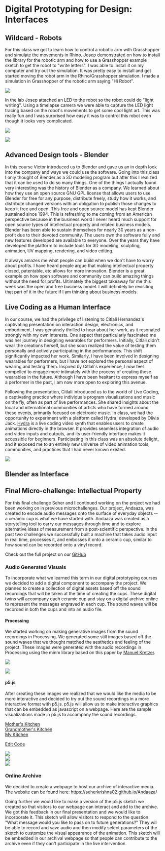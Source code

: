 # Digital Prototyping for Design: Interfaces

## Wildcard - Robots  

For this class we got to learn how to control a robotic arm with Grasshopper and simulate the movements in Rhino. Josep demonstrated on how to install the library for the robotic arm and how to use a Grasshopper example sketch to get the robot to "write letters". I was able to install it on my computer and try out the simulation. It was pretty easy to install and get started moving the robot arm in the Rhino/Grasshopper simulation. I made a simulation in Grasshopper of the robotic arm saying "Hi Robot". 

![](../images/term-03/prototypingdesign/robot_arm.gif)  

In the lab Josep attached an LED to the robot so the robot could do "light writing". Using a timelapse camera we were able to capture the LED light tracing based on the robot's movements to get some cool light art. This was really fun and I was surprised how easy it was to control this robot even though it looks very complicated.  

![](../images/term-03/prototypingdesign/robot_write1.png)  

![](../images/term-03/prototypingdesign/robot_write2.png)  

## Advanced Design tools - Blender  

In this course Victor introduced us to Blender and gave us an in depth look into the company and ways we could use the software. Going into this class I only thought of Blender as a 3D modeling program but after this I realized that it can be used to do so many things. One of the things I actually found very interesting was the history of Blender as a company. We learned about how they use an open source GNU GPL license that allows users to use Blender for free for any purpose, distribute freely, study how it works, and distribute changed versions with an obligation to publish those changes to keep it free and open. This free and open source model has kept Blender sustained since 1994. This is refreshing to me coming from an American perspective because in the business world I never heard much support for open source types of intellectual property and related business models. Blender has been able to sustain themselves for nearly 30 years as a non-profit due to their devoted community. The users own the software fully and new features developed are available to everyone. Over the years they have developed the platform to include tools for 3D modeling, sculpting, animation, UV mapping, rendering, and video editing.  

It always amazes me what people can build when we don't have to worry about profits. I have heard people argue that making intellectual property closed, patentable, etc allows for more innovation. Blender is a great example on how open software and community can build amazing things without the need for profits. Ultimately the biggest takeaway for me this week was the open and free business model. I will definitely be revisiting that part of it in the future if I am thinking about business models.  

## Live Coding as a Human Interface  

In our course, we had the privilege of listening to Citlali Hernandez's captivating presentation on interaction design, electronics, and embodiment. I was genuinely thrilled to hear about her work, as it resonated strongly with my own interests. One aspect that particularly fascinated me was her journey in designing wearables for performers. Initially, Citlali didn't wear the creations herself, but she soon realized the value of testing them personally and actively participating in the performances. This shift significantly impacted her work. Similarly, I have been involved in designing wearables for performers, but I have not explored the personal aspect of wearing and testing them. Inspired by Citlali's experience, I now feel compelled to engage more intimately with the process of creating these wearables in the future. Although I have been hesitant to express myself as a performer in the past, I am now more open to exploring this avenue.

Following the presentation, Citlali introduced us to the world of Live Coding, a captivating practice where individuals program visualizations and music on the fly, often as part of live performances. She shared insights about the local and international communities of artists who have formed around these events, primarily focused on electronic music. In class, we had the opportunity to experiment with a platform called Hydra, developed by Olivia Jack. [Hydra](https://hydra.ojack.xyz/) is a live coding video synth that enables users to create animations directly in the browser. It provides seamless integration of audio and video inputs and outputs, and its user-friendly interface makes it accessible for beginners. Participating in this class was an absolute delight, and it exposed me to an entirely new universe of video animation tools, communities, and practices that I had never known existed.  

![](../images/term-03/prototypingdesign/live-code.gif)  

## Blender as Interface

## Final Micro-challenge: Intellectual Property  

For this final challenge Seher and I continued working on the project we had been working on in previous microchallenges. Our project, Andaaza, was created to encode audio messages onto the surface of everyday objects -- a ceramic cup is what we have started with. Andaaza was created as a storytelling tool to carry our messages through time and to explore alternative ideas of measurement from a post-scientific perspective. In the past two challenges we successfully built a machine that takes audio input in real time, processes it, and embosses it onto a ceramic cup, similar to how sound can be recorded onto a vinyl record.

Check out the full project on our [GitHub](https://github.com/SeherKrishna02/Andaaza)

### Audio Generated Visuals  

To incorporate what we learned this term in our digital prototyping courses we decided to add a digital component to accompany the project. We planned to create a collection of digital assets based off the sound recordings that will be taken at the time of creating the cups. These digital twins will accompany each ceramic cup and stay on a digital archive online to represent the messages engraved in each cup.  The sound waves will be recorded in both the cups and into an audio file.

#### Processing  

We started working on making generative images from the sound recordings in Processing. We generated some still images based off the sound waves that we thought matched the aesthetics and feeling of the project. These images were generated with the audio recordings in Processing using the minm library based on this paper by [Manuel Kretzer](http://responsivedesign.de/wp-content/uploads/2016/05/tutorial-06_processing-soundmapping2.pdf). 

![](../images/term-03/prototypingdesign/processing_lines00.png)  

![](../images/term-03/prototypingdesign/processing_lines01.png)  


#### p5.js   

After creating these images we realized that we would like the media to be more interactive and decided to try out the sound recordings in a more interactive format with p5.js. p5.js will allow us to make interactive graphics that can be embedded as javascript on a webpage.  Here are the sample visualizations made in p5.js to accompany the sound recordings.


[Mother's Kitchen](https://editor.p5js.org/agjarv/full/4PX7xMz5z)  
[Grandmother's Kitchen](https://editor.p5js.org/agjarv/full/qOPdnXOsH)  
[My Kitchen](https://editor.p5js.org/agjarv/full/o7EYgK_W5R) 


[Edit Code](https://editor.p5js.org/agjarv/sketches/o7EYgK_W5R)

![](../images/term-03/prototypingdesign/tree_trial_00.png)  
![](../images/term-03/prototypingdesign/tree_trial_01.png)  
![](../images/term-03/prototypingdesign/tree_trial_03.png)  

### Online Archive

We decided to create a webpage to host our archive of interactive media. The website can be found here: https://seherkrishna02.github.io/Andaaza/

Going further we would like to make a version of the p5.js sketch we created so that visitors to our webpage can interact and add to the archive. We got this feedback in our final presentation and we would like to incorporate it. This sketch will allow visitors to respond to the question "What message would you like to pass on to future generations?" They will be able to record and save audio and then modify select parameters of the sketch to customize the visual appearance of the animation. This sketch will be embedded in our archival webpage so that people can contribute to the archive even if they can't participate in the live intervention. 